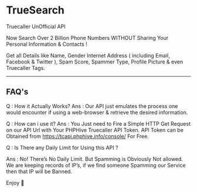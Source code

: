 # TrueSearch
Truecaller UnOfficial API

Now Search Over 2 Billion Phone Numbers 
WITHOUT Sharing Your Personal Information & Contacts !

Get all Details like Name, Gender  Internet Address ( including Email, Facebook & Twitter ), Spam Score, Spammer Type, Profile Picture & even Truecaller Tags.

-----
FAQ's
-----

Q : How it Actually Works?
Ans : Our API just emulates the process one would encounter if using a web-browser & retrieve the desired information.

Q : How can i use it?
Ans : You Just need to Fire a Simple HTTP Get Request on our API Url with Your PHPHive Truecaller API Token.
API Token can be Obtained from https://tcapi.phphive.info/console/ For Free.

Q : Is There any Daily Limit for Using this API ?

Ans : No! There’s No Daily Limit. But Spamming is Obviously Not allowed. We are keeping records of IP’s, if we find someone Spamming our Service then that IP will be Banned.

Enjoy 🙂
